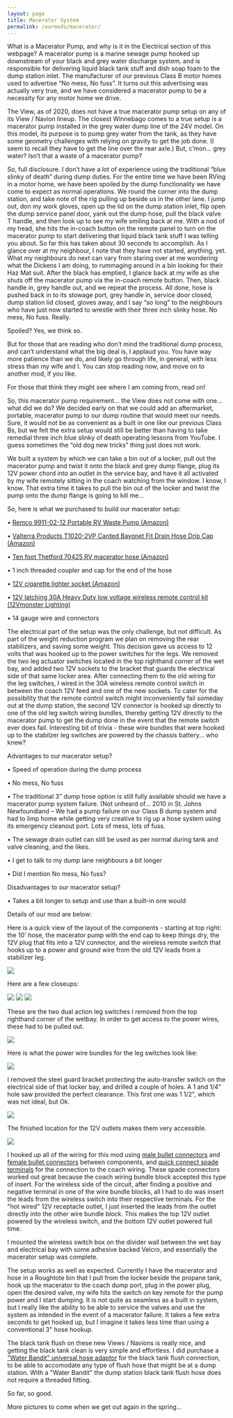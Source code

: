 ```yaml
---
layout: page
title: Macerator System
permalink: /ourmods/macerator/
---
```


What is a Macerator Pump, and why is it in the Electrical section of this webpage?  A macerator pump is a marine sewage pump hooked up downstream of your black and grey water discharge system, and is responsible for delivering liquid black tank stuff and dish soap foam to the dump station inlet.  The manufacturer of our previous Class B motor homes used to advertise “No mess, No fuss”.  It turns out this advertising was actually very true, and we have considered a macerator pump to be a necessity for any motor home we drive.

The View, as of 2020, does not have a true macerator pump setup on any of its View / Navion lineup.  The closest Winnebago comes to a true setup is a macerator pump installed in the grey water dump line of the 24V model.  On this model, its purpose is to pump grey water from the tank, as they have some geometry challenges with relying on gravity to get the job done.  (I seem to recall they have to get the line over the rear axle.)  But, c’mon... grey water?  Isn’t that a waste of a macerator pump?

So, full disclosure.  I don’t have a lot of experience using the traditional “blue slinky of death” during dump duties.  For the entire time we have been RVing in a motor home, we have been spoiled by the dump functionality we have come to expect as normal operations.  We round the corner into the dump station, and take note of the rig pulling up beside us in the other lane.  I jump out, don my work gloves, open up the lid on the dump station inlet, flip open the dump service panel door, yank out the dump hose, pull the black valve T handle, and then look up to see my wife smiling back at me.  With a nod of my head, she hits the in-coach button on the remote panel to turn on the macerator pump to start delivering that liquid black tank stuff I was telling you about.  So far this has taken about 30 seconds to accomplish.  As I glance over at my neighbour, I note that they have not started, anything, yet.  What my neighbours do next can vary from staring over at me wondering what the Dickens I am doing, to rummaging around in a bin looking for their Haz Mat suit.  After the black has emptied, I glance back at my wife as she shuts off the macerator pump via the in-coach remote button.  Then, black handle in, grey handle out, and we repeat the process.  All done, hose is pushed back in to its stowage port, grey handle in, service door closed, dump station lid closed, gloves away, and I say “so long” to the neighbours who have just now started to wrestle with their three inch slinky hose.  No mess, No fuss.  Really.

Spoiled?  Yes, we think so.  

But for those that are reading who don’t mind the traditional dump process, and can’t understand what the big deal is, I applaud you.  You have way more patience than we do, and likely go through life, in general, with less stress than my wife and I.  You can stop reading now, and move on to another mod, if you like.

For those that think they might see where I am coming from, read on!

So, this macerator pump requirement... the View does not come with one... what did we do?  We decided early on that we could add an aftermarket, portable, macerator pump to our dump routine that would meet our needs.  Sure, it would not be as convenient as a built in one like our previous Class Bs, but we felt the extra setup would still be better than having to take remedial three inch blue slinky of death operating lessons from YouTube.  I guess sometimes the “old dog new tricks” thing just does not work.  

We built a system by which we can take a bin out of a locker, pull out the macerator pump and twist it onto the black and grey dump flange, plug its 12V power chord into an outlet in the service bay, and have it all activated by my wife remotely sitting in the coach watching from the window.  I know, I know.  That extra time it takes to pull the bin out of the locker and twist the pump onto the dump flange is going to kill me...

So, here is what we purchased to build our macerator setup:

•	[Remco 9911-02-12 Portable RV Waste Pump (Amazon)](https://www.amazon.ca/Remco-99110212-Water-Pump/dp/B00T36PIKO/ref=sr_1_1?dchild=1&keywords=remco+macerator+pump&qid=1611439499&sr=8-1)

•	[Valterra Products T1020-2VP Carded Bayonet Fit Drain Hose Drip Cap (Amazon)](https://www.amazon.ca/Valterra-Products-T1020-2VP-Carded-Bayonet/dp/B0006MRSC0/ref=sr_1_1?dchild=1&keywords=Valterra+Products+T1020-2VP+Carded+Bayonet+Fit+Drain+Hose+Drip+Cap&qid=1611508501&sr=8-1)

•	[Ten foot Thetford 70425 RV macerator hose (Amazon)](https://www.amazon.ca/dp/B002UC2PZY/ref=pe_3034960_236394800_TE_dp_1)

•	1 inch threaded coupler and cap for the end of the hose

•	[12V cigarette lighter socket (Amazon)](https://www.amazon.ca/dp/B07T3T9SC4/ref=pe_3034960_233709270_TE_item)

•	[12V latching 30A Heavy Duty low voltage wireless remote control kit (12Vmonster Lighting)](https://www.12vmonster.com/products/dc-12v-latching-10a-heavy-duty-boat-car-low-voltage-wireless-remote-control-kit)

•	14 gauge wire and connectors

The electrical part of the setup was the only challenge, but not difficult.  As part of the weight reduction program we plan on removing the rear stabilizers, and saving some weight.  This decision gave us access to 12 volts that was hooked up to the power switches for the legs.  We removed the two leg actuator switches located in the top righthand corner of the wet  bay, and added two 12V sockets to the bracket that guards the electrical side of that same locker area.  After connecting them to the old wiring for the leg switches, I wired in the 30A wireless remote control switch in between the coach 12V feed and one of the new sockets.  To cater for the possibility that the remote control switch might inconveniently fail someday out at the dump station, the second 12V connector is hooked up directly to one of the old leg switch wiring bundles, thereby getting 12V directly to the macerator pump to get the dump done in the event that the remote switch ever does fail.  Interesting bit of trivia - these wire bundles that were hooked up to the stabilzer leg switches are powered by the chassis battery... who knew?

Advantages to our macerator setup?

•	Speed of operation during the dump process

•	No mess, No fuss

•	The traditional 3” dump hose option is still fully available should we have a macerator pump system failure.  (Not unheard of... 2010 in St. Johns Newfoundland – We had a pump failure on our Class B dump system and had to limp home while getting very creative to rig up a hose system using its emergency cleanout port.  Lots of mess, lots of fuss.

•	The sewage drain outlet can still be used as per normal during tank and valve cleaning, and the likes.

•	I get to talk to my dump lane neighbours a bit longer

•	Did I mention No mess, No fuss?

Disadvantages to our macerator setup?

•	Takes a bit longer to setup and use than a built-in one would


Details of our mod are below:

Here is a quick view of the layout of the components - starting at top right: the 10' hose, the macerator pump with the end cap to keep things dry, the 12V plug that fits into a 12V connector, and the wireless remote switch that hooks up to a power and ground wire from the old 12V leads from a stabilizer leg.

<img src="/assets/1-maincomponents.jpg"/>

Here are a few closeups:

<img src="/assets/2-12Vsupply.jpg"/>

<img src="/assets/3-12Vwirelessswitch.jpg"/>

<img src="/assets/4-wirelessswitchandinlet.jpg"/>

These are the two dual action leg switches I removed from the top righthand corner of the wetbay.  In order to get access to the power wires, these had to be pulled out.

<img src="/assets/5-legswitchesremoved.jpg"/>

Here is what the power wire bundles for the leg switches look like:

<img src="/assets/6-oldlegswitchwirebundles.jpg"/>

I removed the steel guard bracket protecting the auto-transfer switch on the electrical side of that locker bay, and drilled a couple of holes.  A 1 and 1/4" hole saw provided the perfect clearance.  This first one was 1 1/2", which was not ideal, but Ok.

<img src="/assets/7-holesintheelectricalgaurd.jpg"/>

The finished location for the 12V outlets makes them very accessible.

<img src="/assets/8-inletsontheelectricalguardbracket.jpg"/>

I hooked up all of the wiring for this mod using [male bullet connectors](https://www.canadiantire.ca/en/pdp/certified-16-14-awg-automotive-male-bullet-connector-157-in-6-pk-0206946p.html#srp) and [female bullet connectors](https://www.canadiantire.ca/en/pdp/certified-16-14-awg-fully-insulated-female-bullet-157-in-6-pk-0206949p.html#srp) between components, and [quick connect spade terminals](https://www.canadiantire.ca/en/pdp/certified-16-14-awg-automotive-spade-terminal-10-stud-6-pk-0206911p.html#srp) for the connection to the coach wiring.  These spade connectors worked out great because the coach wiring bundle block accepted this type of insert.  For the wireless side of the circuit, after finding a positive and negative terminal in one of the wire bundle blocks, all I had to do was insert the leads from the wireless switch into their respective terminals.  For the "hot wired" 12V receptacle outlet, I just inserted the leads from the outlet directly into the other wire bundle block.  This makes the top 12V outlet powered by the wireless switch, and the bottom 12V outlet powered full time.

I mounted the wireless switch box on the divider wall between the wet bay and electrical bay with some adhesive backed Velcro, and essentially the macerator setup was complete.

The setup works as well as expected.  Currently I have the macerator and hose in a Roughtote bin that I pull from the locker beside the propane tank, hook up the macerator to the coach dump port, plug in the power plug, open the desired valve, my wife hits the switch on key remote for the pump power and I start dumping.  It is not quite as seamless as a built in system, but I really like the ability to be able to service the valves and use the system as intended in the event of a macerator failure.  It takes a few extra seconds to get hooked up, but I imagine it takes less time than using a conventional 3" hose hookup.  

The black tank flush on these new Views / Navions is really nice, and getting the black tank clean is very simple and effortless.  I did purchase a ["Water Bandit"
universal hose adaptor](https://www.canadiantire.ca/en/pdp/water-bandit-rubber-hose-connection-0408806p.html) for the black tank flush connection, to be able to accomodate any type of flush hose that might be at a dump station.  With a "Water Bandit" the dump station black tank flush hose does not require a threaded fitting.

So far, so good.

More pictures to come when we get out again in the spring...



